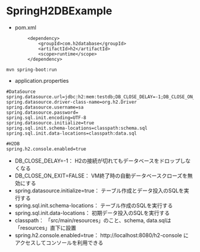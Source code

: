 # SpringH2DBExample

- pom.xml

```
		<dependency>
			<groupId>com.h2database</groupId>
			<artifactId>h2</artifactId>
			<scope>runtime</scope>
		</dependency>
```

` mvn spring-boot:run `

- application.properties

```
#DataSource
spring.datasource.url=jdbc:h2:mem:testdb;DB_CLOSE_DELAY=-1;DB_CLOSE_ON_EXIT=FALSE
spring.datasource.driver-class-name=org.h2.Driver
spring.datasource.username=sa
spring.datasource.password=
spring.sql.init.encoding=UTF-8 
spring.datasource.initialize=true 
spring.sql.init.schema-locations=classpath:schema.sql 
spring.sql.init.data-locations=classpath:data.sql 

#H2DB 
spring.h2.console.enabled=true
```


- DB_CLOSE_DELAY=-1： H2の接続が切れてもデータベースをドロップしなくなる
- DB_CLOSE_ON_EXIT=FALSE： VM終了時の自動データベースクローズを無効にする
- spring.datasource.initialize=true： テーブル作成とデータ投入のSQLを実行する
- spring.sql.init.schema-locations： テーブル作成のSQLを実行する
- spring.sql.init.data-locations： 初期データ投入のSQLを実行する
- classpath： 「src/main/resources」のこと、schema, data.sqlは「resources」直下に設置
- spring.h2.console.enabled=true： http://localhost:8080/h2-console にアクセスしてコンソールを利用できる
